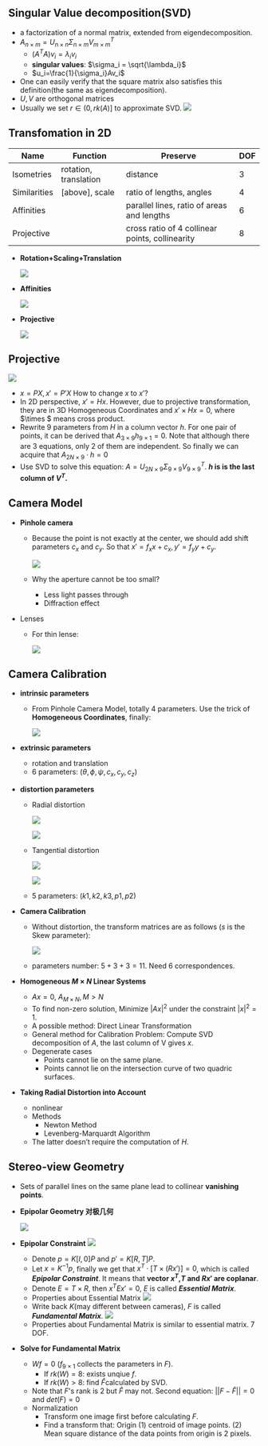 
## Singular Value decomposition(SVD)
- a factorization of a normal matrix, extended from eigendecomposition.
- $A_{n \times m} = U_{n \times n}\Sigma_{n \times m}V^T_{m \times m}$
    + $(A^TA)v_i = \lambda_iv_i$
    + **singular values**: $\sigma_i = \sqrt{\lambda_i}$
    + $u_i=\frac{1}{\sigma_i}Av_i$
- One can easily verify that the square matrix also satisfies this definition(the same as eigendecomposition).
- $U,V$ are orthogonal matrices
- Usually we set $r \in (0,rk(A)]$ to approximate SVD.
    ![](SVD.png)

## Transfomation in 2D

|Name|Function|Preserve|DOF|
|----|--------|--------|---|
|Isometries|rotation, translation|distance|$3$|
|Similarities|[above], scale|ratio of lengths, angles|$4$|
|Affinities||parallel lines, ratio of areas and lengths|$6$|
|Projective||cross ratio of 4 collinear points, collinearity|$8$|

- **Rotation+Scaling+Translation**

    ![](transform1.png)

- **Affinities**

    ![](affinity.png)

- **Projective**

    ![](projective1.png)

## Projective

![](projective2.png)

- $x=PX,x'=P'X$ How to change $x$ to $x'$?
- In 2D perspective, $x'=Hx$. However, due to projective transformation, they are in 3D Homogeneous Coordinates and $x' \times Hx = 0$, where $\times $ means cross product.
- Rewrite $9$ parameters from $H$ in a column vector $h$. For one pair of points, it can be derived that $A_{3\times9}h_{9 \times 1}=0$. Note that although there are $3$ equations, only $2$ of them are independent. So finally we can acquire that $A_{2N\times9}\cdot h=0$
- Use SVD to solve this equation: $A=U_{2N\times9}\Sigma_{9\times9}V^T_{9\times9}$. **$h$ is is the last column of $V^T$.**

## Camera Model

+ **Pinhole camera**

    - Because the point is not exactly at the center, we should add shift parameters $c_x$ and $c_y$. So that $x'=f_xx+c_x, y'=f_yy+c_y$.

        ![](camera1.png)
	- Why the aperture cannot be too small?
		+ Less light passes through
		+ Diffraction effect

+ Lenses
	- For thin lense:

		![](camera0.png)

## Camera Calibration
- **intrinsic parameters**
    + From Pinhole Camera Model, totally $4$ parameters. Use the trick of **Homogeneous Coordinates**, finally:

        ![](camera3.png)
- **extrinsic parameters**
    + rotation and translation
    + $6$ parameters: $(\theta, \phi, \psi, c_x, c_y, c_z)$
- **distortion parameters**
    + Radial distortion

        ![](camera4.png)

        ![](camera5.png)
    + Tangential distortion

        ![](camera6.png)

        ![](camera7.png)
    + $5$ parameters: $(k1,k2,k3,p1,p2)$
- **Camera Calibration**
    + Without distortion, the transform matrices are as follows ($s$ is the Skew parameter):

        ![](camera9.png)
    + parameters number: $5+3+3=11$. Need $6$ correspondences.
- **Homogeneous $M \times N$ Linear Systems**
	+ $Ax=0$, $A_{M \times N}, M > N$
	+ To find non-zero solution, Minimize $|Ax|^2$ under the constraint $|x|^2=1$.
	+ A possible method: Direct Linear Transformation
	+ General method for Calibration Problem: Compute SVD decomposition of $A$, the last column of V gives $x$.
	+ Degenerate cases
		- Points cannot lie on the same plane.
		- Points cannot lie on the intersection curve of two quadric surfaces.

- **Taking Radial Distortion into Account**
	+ nonlinear
	+ Methods
        - Newton Method
        - Levenberg-Marquardt Algorithm
    + The latter doesn’t require the computation of $H$.

## Stereo-view Geometry

- Sets of parallel lines on the same plane lead to collinear **vanishing points**.
- **Epipolar Geometry 对极几何**

	![](epipolar.png)

- **Epipolar Constraint**
	![](epipolar_constraint.png)
    + Denote $p=K[I,0]P$ and $p'=K[R,T]P$.
    + Let $x=K^{-1}p$, finally we get that $x^T \cdot [T \times (Rx')] = 0$, which is called ***Epipolar Constraint***. It means that **vector $x^T$,$T$ and $Rx'$ are coplanar**.
    + Denote $E=T \times R$, then $x^TEx'=0$, $E$ is called ***Essential Matrix***.
	+ Properties about Essential Matrix
		![](epipolar_properties.png)
	+ Write back $K$(may different between cameras), $F$ is called ***Fundamental Matrix***.
		![](Fundamental_Matrix.png)
    + Properties about Fundamental Matrix is similar to essential matrix. $7$ DOF.

- **Solve for Fundamental Matrix**
	+ $Wf = 0$ ($f_{9 \times 1}$ collects the parameters in $F$).
		- If $rk(W)=8$:  exists unqiue $f$.
		- If $rk(W)>8$:  find $\hat F$calculated by SVD.
	+ Note that $F$'s rank is $2$ but $\hat F$ may not. Second equation: $||F-\hat F|| =0$ and $det(F)=0$
	+ Normalization
		- Transform one image first before calculating $F$.
		- Find a transform that: Origin (1) centroid of image points. (2) Mean square distance of the data points from origin is $2$ pixels.